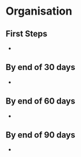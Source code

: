 # Organisation

## First Steps
- 

## By end of 30 days
- 

## By end of 60 days
-

## By end of 90 days
- 
